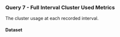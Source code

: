 ### Query 7 - Full Interval Cluster Used Metrics

The cluster usage at each recorded interval.

#### Dataset
